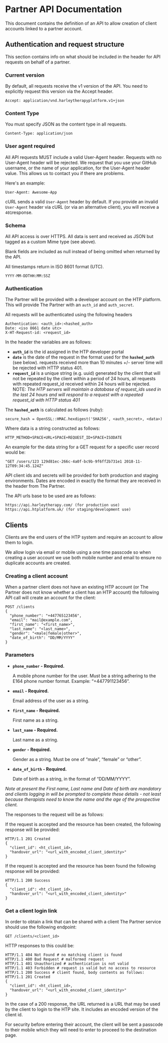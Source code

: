 # Partner API Documentation

This document contains the definition of an API to allow creation of client accounts linked to a partner account.

## Authentication and request structure

This section contains info on what should be included in the header for API requests on behalf of a partner.

### Current version

By default, all requests receive the v1 version of the API. You need to explicitly request this version via the Accept header.

```
Accept: application/vnd.harleytherapyplatform.v1+json
```

### Content Type

You must specify JSON as the content type in all requests.

```
Content-Type: application/json
```

### User agent required

All API requests MUST include a valid User-Agent header. Requests with no User-Agent header will be rejected. We request that you use your GitHub username, or the name of your application, for the User-Agent header value. This allows us to contact you if there are problems.

Here's an example:

```
User-Agent: Awesome-App
```

cURL sends a valid `User-Agent` header by default. If you provide an invalid `User-Agent` header via cURL (or via an alternative client), you will receive a `401`response.

### Schema

All API access is over HTTPS. All data is sent and received as JSON but tagged as a custom Mime type (see above).

Blank fields are included as null instead of being omitted when returned by the API.

All timestamps return in ISO 8601 format  (UTC).

```
YYYY-MM-DDTHH:MM:SSZ
```

### Authentication

The Partner will be provided with a developer account on the HTP platform. This will provide The Partner with an `auth_id` and `auth_secret`.

All requests will be authenticated using the following headers

```
Authentication: <auth_id>:<hashed_auth>
Date: <iso 8661 date utc>
X-HT-Request-id: <request_id> 
```

In the header the variables are as follows:

- **`auth_id`** is the id assigned in the HTP developer portal
- **`date`** is the date of the request in the format used for the **`hashed_auth`** (see below). requests received more than 10 minutes +/- server time will be rejected with HTTP status 401.
- **`request_id`** is a unique string (e.g. uuid) generated by the client that will not be repeated by the client within a period of 24 hours, all requests with repeated request_id received within 24 hours will be rejected. NOTE: _The HTP servers will maintain a database of request_ids used in the last 24 hours and will respond to a request with a repeated request_id with HTTP status 401_

The **`hashed_auth`** is calculated as follows (ruby):

```
secure_hash = OpenSSL::HMAC.hexdigest('SHA256', <auth_secret>, <data>)
```

Where data is a string constructed as follows:

```
HTTP_METHOD+SPACE+URL+SPACE+REQUEST_ID+SPACE+ISODATE
```

An example for the data string for a GET request for a specific user record would be:

```
"GET /users/123 129d81ec-266c-4a0f-bc9b-9f6ff2b731e1 2018-11-12T09:34:45.124Z"
```

API client ids and secrets will be provided for both production and staging environments. Dates are encoded in exactly the format they are received in the header from The Partner.

The API urls base to be used are as follows:

```
https://api.harleytherapy.com/ (for production use)
https://api.htplatform.uk/ (for staging/development use)
```

## Clients

Clients are the end users of the HTP system and require an account to allow them to login.

We allow login via email or mobile using a one time passcode so when creating a user account we use both mobile number and email to ensure no duplicate accounts are created.

### Creating a client account

When a partner client does not have an existing HTP account (or The Partner does not know whether a client has an HTP account) the following API call will create an account for the client:

```
POST /clients
{
  "phone_number": "+447765123456",
  "email": "mail@example.com",
  "first_name": "<first_name>",
  "last_name": "<last_name>",
  "gender": "<male|female|other>",
  "date_of_birth": "DD/MM/YYYY"
}
```

### Parameters

- **`phone_number` - Required.**

    A mobile phone number for the user. Must be a string adhering to the E164 phone number format. Example: “+447791123456”.

- **`email` - Required.**

    Email address of the user as a string.

- **`first_name` - Required.**

    First name as a string.

- **`last_name` - Required.**

    Last name as a string.

- **`gender` - Required.**

    Gender as a string. Must be one of “male”, “female” or “other”.

- **`date_of_birth` - Required.**

    Date of birth as a string, in the format of “DD/MM/YYYY”.

_Note at present the First name, Last name and Date of birth are mandatory and clients logging in will be prompted to complete these details - not least because therapists need to know the name and the age of the prospective client._

The responses to the request will be as follows:

If the request is accepted and the resource has been created, the following response will be provided:

```
HTTP/1.1 201 Created
{
  "client_id": <ht_client_id>,
  "handover_url": "<url_with_encoded_client_identity>"
}
```

If the request is accepted and the resource has been found the following response will be provided:

```
HTTP/1.1 200 Success
{
  "client_id": <ht_client_id>,
  "handover_url": "<url_with_encoded_client_identity>"
}
```

### Get a client login link

In order to obtain a link that can be shared with a client The Partner service should use the following endpoint:

```
GET /clients/<client_id>
```

HTTP responses to this could be:

```
HTTP/1.1 404 Not Found # no matching client is found 
HTTP/1.1 400 Bad Request # malformed request
HTTP/1.1 401 Unauthorized # authentication is not valid
HTTP/1.1 403 Forbidden # request is valid but no access to resource
HTTP/1.1 200 Success # client found, body contents as follows:
HTTP/1.1 201 Created
{
  "client_id": <ht_client_id>,
  "handover_url": "<url_with_encoded_client_identity>"
}
```

In the case of a 200 response, the URL returned is a URL that may be used by the client to login to the HTP site. It includes an encoded version of the client id.

For security before entering their account, the client will be sent a passcode to their mobile which they will need to enter to proceed to the destination page.
